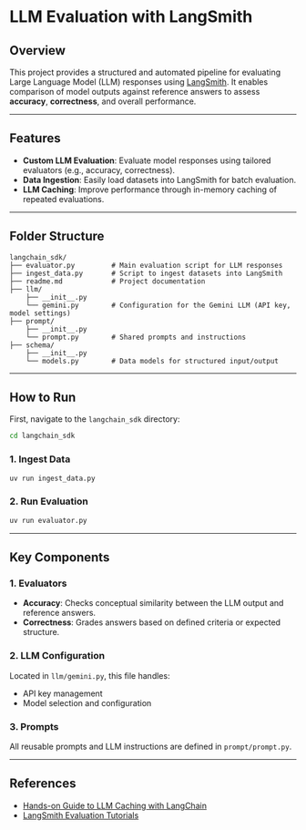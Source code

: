 
# LLM Evaluation with LangSmith

## Overview

This project provides a structured and automated pipeline for evaluating Large Language Model (LLM) responses using [LangSmith](https://smith.langchain.com). It enables comparison of model outputs against reference answers to assess **accuracy**, **correctness**, and overall performance.

---

## Features

* **Custom LLM Evaluation**: Evaluate model responses using tailored evaluators (e.g., accuracy, correctness).
* **Data Ingestion**: Easily load datasets into LangSmith for batch evaluation.
* **LLM Caching**: Improve performance through in-memory caching of repeated evaluations.

---

## Folder Structure

```
langchain_sdk/
├── evaluator.py         # Main evaluation script for LLM responses
├── ingest_data.py       # Script to ingest datasets into LangSmith
├── readme.md            # Project documentation
├── llm/
    ├── __init__.py
    └── gemini.py        # Configuration for the Gemini LLM (API key, model settings)
├── prompt/
    ├── __init__.py
    └── prompt.py        # Shared prompts and instructions
├── schema/
    ├── __init__.py
    └── models.py        # Data models for structured input/output
```

---

## How to Run
First, navigate to the `langchain_sdk` directory:
```bash
cd langchain_sdk
```

### 1. Ingest Data

```bash
uv run ingest_data.py
```

### 2. Run Evaluation

```bash
uv run evaluator.py
```

---

## Key Components

### 1. Evaluators

* **Accuracy**: Checks conceptual similarity between the LLM output and reference answers.
* **Correctness**: Grades answers based on defined criteria or expected structure.

### 2. LLM Configuration

Located in `llm/gemini.py`, this file handles:

* API key management
* Model selection and configuration

### 3. Prompts

All reusable prompts and LLM instructions are defined in `prompt/prompt.py`.

---

## References

* [Hands-on Guide to LLM Caching with LangChain](https://adasci.org/hands-on-guide-to-llm-caching-with-langchain-to-boost-llm-responses/)
* [LangSmith Evaluation Tutorials](https://docs.smith.langchain.com/evaluation/tutorials/evaluation)

